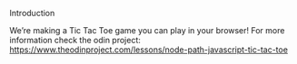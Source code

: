 Introduction

We’re making a Tic Tac Toe game you can play in your browser!
For more information check the odin project:
https://www.theodinproject.com/lessons/node-path-javascript-tic-tac-toe
